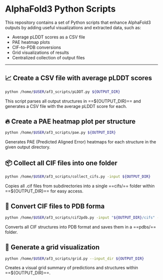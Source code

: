 # AlphaFold3 Python Scripts

This repository contains a set of Python scripts that enhance AlphaFold3 outputs by adding useful visualizations and extracted data, such as:

- Average pLDDT scores as a CSV file
- PAE heatmap plots
- CIF-to-PDB conversions
- Grid visualizations of results
- Centralized collection of output files

---

## 📈 Create a CSV file with average pLDDT scores

```bash
python /home/$USER/af3_scripts/pLDDT.py ${OUTPUT_DIR}
```

This script parses all output structures in ==${OUTPUT_DIR}== and generates a CSV file with the average pLDDT score for each.

## 🔥 Create a PAE heatmap plot per structure

```bash
python /home/$USER/af3_scripts/pae.py ${OUTPUT_DIR}
```

Generates PAE (Predicted Aligned Error) heatmaps for each structure in the given output directory.

## 📦 Collect all CIF files into one folder

```bash
python /home/$USER/af3_scripts/collect_cifs.py -input ${OUTPUT_DIR}
```

Copies all .cif files from subdirectories into a single ==cifs/== folder within ==${OUTPUT_DIR}== for easy access.

## 🔄 Convert CIF files to PDB forma

```bash
python /home/$USER/af3_scripts/cif2pdb.py -input "${OUTPUT_DIR}/cifs" -output "${OUTPUT_DIR}/pdbs"
```

Converts all CIF structures into PDB format and saves them in a ==pdbs/== folder.

## 🧩 Generate a grid visualization

```bash
python /home/$USER/af3_scripts/grid.py --input_dir ${OUTPUT_DIR}
```

Creates a visual grid summary of predictions and structures within ==${OUTPUT_DIR}==.
